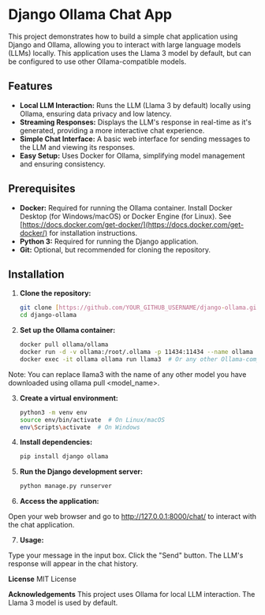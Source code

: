 

# Django Ollama Chat App

This project demonstrates how to build a simple chat application using Django and Ollama, allowing you to interact with large language models (LLMs) locally.  This application uses the Llama 3 model by default, but can be configured to use other Ollama-compatible models.

## Features

* **Local LLM Interaction:**  Runs the LLM (Llama 3 by default) locally using Ollama, ensuring data privacy and low latency.
* **Streaming Responses:**  Displays the LLM's response in real-time as it's generated, providing a more interactive chat experience.
* **Simple Chat Interface:**  A basic web interface for sending messages to the LLM and viewing its responses.
* **Easy Setup:**  Uses Docker for Ollama, simplifying model management and ensuring consistency.

## Prerequisites

* **Docker:**  Required for running the Ollama container.  Install Docker Desktop (for Windows/macOS) or Docker Engine (for Linux).  See [https://docs.docker.com/get-docker/](https://docs.docker.com/get-docker/) for installation instructions.
* **Python 3:**  Required for running the Django application.
* **Git:**  Optional, but recommended for cloning the repository.

## Installation

1. **Clone the repository:**

   ```bash
   git clone [https://github.com/YOUR_GITHUB_USERNAME/django-ollama.git](https://www.google.com/search?q=https://github.com/YOUR_GITHUB_USERNAME/django-ollama.git)  # Replace with your repo URL
   cd django-ollama
   
2. **Set up the Ollama container:**

   ```bash
   docker pull ollama/ollama
   docker run -d -v ollama:/root/.ollama -p 11434:11434 --name ollama ollama/ollama
   docker exec -it ollama ollama run llama3  # Or any other Ollama-compatible model

Note: You can replace llama3 with the name of any other model you have downloaded using ollama pull <model_name>.

3. **Create a virtual environment:**

   ```bash
   python3 -m venv env
   source env/bin/activate  # On Linux/macOS
   env\Scripts\activate  # On Windows

4. **Install dependencies:**

   ```bash
   pip install django ollama

5. **Run the Django development server:**

   ```bash
   python manage.py runserver

6. **Access the application:**

Open your web browser and go to http://127.0.0.1:8000/chat/ to interact with the chat application.

7. **Usage:**

Type your message in the input box.
Click the "Send" button.
The LLM's response will appear in the chat history.

   



**License**
MIT License

**Acknowledgements**
This project uses Ollama for local LLM interaction.
The Llama 3 model is used by default.

